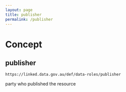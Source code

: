 ```yaml
---
layout: page
title: publisher
permalink: /publisher
---
```

# Concept

## publisher

`https://linked.data.gov.au/def/data-roles/publisher`

party who published the resource 
